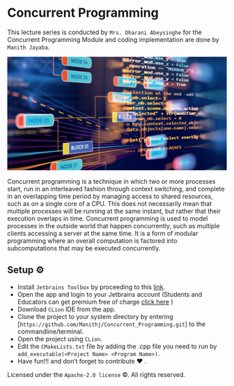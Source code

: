# Concurrent Programming

This lecture series is conducted by `Mrs. Dharani Abeysinghe` for the Concurrent Programming Module and coding implementation are done by `Manith Jayaba`.

![Untitled](https://github.com/Manithj/Concurrent_Programming/blob/main/Concurrent%20Programming/Untitled.png)

Concurrent programming is a technique in which two or more processes start, run in an interleaved fashion through context switching, and complete in an overlapping time period by managing access to shared resources, such as on a single core of a CPU. This does not necessarily mean that multiple processes will be running at the same instant, but rather that their execution overlaps in time. Concurrent programming is used to model processes in the outside world that happen concurrently, such as multiple clients accessing a server at the same time. It is a form of modular programming where an overall computation is factored into subcomputations that may be executed concurrently.

## Setup ⚙️

- Install `Jetbrains Toolbox` by proceeding to this [link](https://www.jetbrains.com/toolbox-app/).
- Open the app and login to your Jetbrains account (Students and Educators can get premium free of charge [click here](https://www.jetbrains.com/community/education/#students) )
- Download `CLion` IDE from the app.
- Clone the project to your system directory by entering [`https://github.com/Manithj/Concurrent_Programming.git`] to the commandline/terminal.
- Open the project using `CLion`.
- Edit the `CMakeLists.txt` file by adding the .cpp file you need to run by `add_executable(<Project Name> <Program Name>)`.
- Have fun!!! and don’t forget to contribute ❤️ .

Licensed under the `Apache-2.0 license` ©. All rights reserved.
